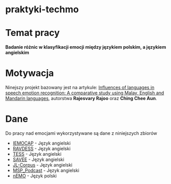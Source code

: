 # praktyki-techmo

# Temat pracy

**Badanie różnic w klasyfikacji emocji między językiem polskim, a językiem angielskim**

# Motywacja

Ninejszy projekt bazowany jest na artykule: 
[Influences of languages in speech emotion recognition: A comparative study using Malay, English and Mandarin languages](https://ieeexplore.ieee.org/document/7575033/authors#authors), autorstwa **Rajesvary Rajoo** oraz **Ching Chee Aun**.

# Dane

Do pracy nad emocjami wykorzystywane są dane z niniejszych zbiorów 
- [IEMOCAP](https://sail.usc.edu/iemocap/) - Język angielski
- [RAVDESS](https://www.kaggle.com/datasets/uwrfkaggler/ravdess-emotional-speech-audio) - Język angielski
- [TESS](https://tspace.library.utoronto.ca/handle/1807/24487) - Język angielski
- [SAVEE](https://www.kaggle.com/datasets/ejlok1/surrey-audiovisual-expressed-emotion-savee) - Język angielski
- [JL-Corpus](https://www.kaggle.com/datasets/tli725/jl-corpus) - Język angielski
- [MSP_Podcast](https://ecs.utdallas.edu/research/researchlabs/msp-lab/MSP-Podcast.html) - Język angielski
- [nEMO](https://huggingface.co/datasets/amu-cai/nEMO) - Język polski

